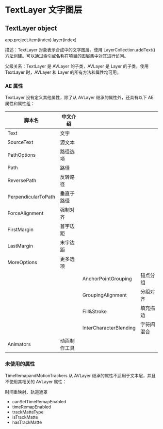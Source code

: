# TextLayer 文字图层

## TextLayer object

app.project.item(index).layer(index)

描述：TextLayer 对象表示合成中的文字图层。使用 LayerCollection.addText()方法创建。可以通过索引或名称在项目的图层集中对其进行访问。

父级关系：TextLayer 是 AVLayer 的子类，AVLayer 是 Layer 的子类。使用 TextLayer 时，AVLayer 和 Layer 的所有方法和属性均可用。

### AE 属性

TextLayer 没有定义其他属性，除了从 AVLayer 继承的属性外，还具有以下 AE 属性和属性组：

| 脚本名              | 中文介绍     |                        |            |
| ------------------- | ------------ | ---------------------- | ---------- |
| Text                | 文字         |                        |            |
| SourceText          | 源文本       |                        |            |
| PathOptions         | 路径选项     |                        |            |
| Path                | 路径         |                        |            |
| ReversePath         | 反转路径     |                        |            |
| PerpendicularToPath | 垂直于路径   |                        |            |
| ForceAlignment      | 强制对齐     |                        |            |
| FirstMargin         | 首字边距     |                        |            |
| LastMargin          | 末字边距     |                        |            |
| MoreOptions         | 更多选项     |                        |            |
|                     |              | AnchorPointGrouping    | 锚点分组   |
|                     |              | GroupingAlignment      | 分组对齐   |
|                     |              | Fill&Stroke            | 填充描边   |
|                     |              | InterCharacterBlending | 字符间混合 |
| Animators           | 动画制作工具 |                        |            |

### 未使用的属性

TimeRemapandMotionTrackers 从 AVLayer 继承的属性不适用于文本层，并且不使用其相关的 AVLayer 属性：

时间重映射、轨道遮罩

- canSetTimeRemapEnabled
- timeRemapEnabled
- trackMatteType
- isTrackMatte
- hasTrackMatte

